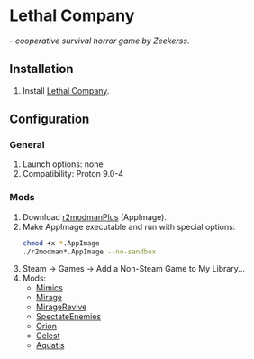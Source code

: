 # Lethal Company

*- cooperative survival horror game by Zeekerss*.

## Installation

1. Install [Lethal Company](https://store.steampowered.com/app/1966720/Lethal_Company/).

## Configuration

### General

1. Launch options: none
1. Compatibility: Proton 9.0-4

### Mods

1. Download [r2modmanPlus](https://github.com/ebkr/r2modmanPlus/releases/) (AppImage).
1. Make AppImage executable and run with special options:
    ```sh
    chmod +x *.AppImage
    ./r2modman*.AppImage --no-sandbox
    ```
1. Steam -> Games -> Add a Non-Steam Game to My Library...
1. Mods:
    - [Mimics](https://thunderstore.io/c/lethal-company/p/x753/Mimics/)
    - [Mirage](https://thunderstore.io/c/lethal-company/p/qwbarch/Mirage/)
    - [MirageRevive](https://thunderstore.io/c/lethal-company/p/qwbarch/MirageRevive/)
    - [SpectateEnemies](https://thunderstore.io/c/lethal-company/p/AllToasters/SpectateEnemies/)
    - [Orion](https://thunderstore.io/c/lethal-company/p/sfDesat/Orion/)
    - [Celest](https://thunderstore.io/c/lethal-company/p/sfDesat/Celest/)
    - [Aquatis](https://thunderstore.io/c/lethal-company/p/sfDesat/Aquatis/)
